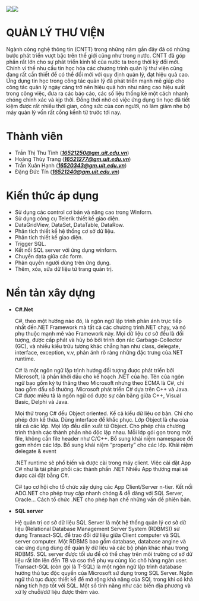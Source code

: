  <h><img src="http://portal.uit.edu.vn/Styles/profi/images/logo186x150.png"><img src="https://scontent.fsgn5-1.fna.fbcdn.net/v/t1.0-9/34063832_646521839020983_5815695854077476864_n.jpg?_nc_cat=0&oh=0f65c9d5f9b049a6572d493e3ac51137&oe=5BBD1AE0"></h>

  
# QUẢN LÝ THƯ VIỆN
<p>Ngành công nghệ thông tin (CNTT) trong những năm gần đây đã có những bước phát triển vượt bậc trên thế giới cũng như trong nước. CNTT đã góp phần rất lớn cho sự phát triển kinh tế của nước ta trong thời kỳ đổi mới. Chính vì thế nhu cầu tin học hóa các chương trình quản lý thư viện cũng đang rất cần thiết để có thể đổi mới với quy định quản lý, đạt hiệu quả cao. Ứng dụng tin học trong công tác quản lý đã phát triển mạnh mẽ giúp cho công tác quản lý ngày càng trở nên hiệu quả hơn như nâng cao hiệu suất trong công việc, đưa ra các báo cáo, các số liệu thống kê một cách nhanh chóng chính xác và kịp thời. Đồng thời nhờ có việc ứng dụng tin học đã tiết kiệm được rất nhiều thời gian, công sức của con người, nó làm giảm nhẹ bộ máy quản lý vốn rất cồng kềnh từ trước tới nay.</p>

# Thành viên
- Trần Thị Thu Tình (***16521250@gm.uit.edu.vn***)
- Hoàng Thùy Trang (***16521277@gm.uit.edu.vn***)
- Trần Xuân Hạnh (***16520343@gm.uit.edu.vn***)
- Đặng Đức Tín (***16521240@gm.uit.edu.vn***)

# Kiến thức áp dụng
- Sử dụng các control cơ bản và nâng cao trong Winform.
- Sử dụng công cụ Telerik thiết kế giao diện.
- DataGridView, DataSet, DataTable, DataRow.
- Phân tích thiết kế hệ thống cơ sở dữ liệu.
- Phân tích thiết kế giao diện.
- Trigger SQL.
- Kết nối SQL server với ứng dụng winform.
- Chuyển data giữa các form.
- Phân quyền người dùng trên ứng dụng.
- Thêm, xóa, sửa dữ liệu từ trang quản trị.
# Nền tản xây dựng
- **C#.Net**
<ul>
<p>C#, theo một hướng nào đó, là ngôn ngữ lập trình phản ánh trực tiếp nhất đến.NET Framework mà tất cả các chương trình.NET chạy, và nó phụ thuộc mạnh mẽ vào Framework này. Mọi dữ liệu cơ sở đều là đối tượng, được cấp phát và hủy bỏ bởi trình dọn rác Garbage-Collector (GC), và nhiều kiểu trừu tượng khác chẳng hạn như class, delegate, interface, exception, v.v, phản ánh rõ ràng những đặc trưng của.NET runtime.</p>

<p>C# là một ngôn ngữ lập trình hướng đối tượng được phát triển bởi Microsoft, là phần khởi đầu cho kế hoạch .NET của họ. Tên của ngôn ngữ bao gồm ký tự thăng theo Microsoft nhưng theo ECMA là C#, chỉ bao gồm dấu số thường. Microsoft phát triển C# dựa trên C++ và Java. C# được miêu tả là ngôn ngữ có được sự cân bằng giữa C++, Visual Basic, Delphi và Java.</p>
<p>Mọi thứ trong C# đều Object oriented. Kể cả kiểu dữ liệu cơ bản. Chỉ cho phép đơn kế thừa. Dùng interface để khắc phục. Lớp Object là cha của tất cả các lớp. Mọi lớp đều dẫn xuất từ Object. Cho phép chia chương trình thành các thành phần nhỏ độc lập nhau. Mỗi lớp gói gọn trong một file, không cần file header như C/C++. Bổ sung khái niệm namespace để gom nhóm các lớp. Bổ sung khái niệm “property” cho các lớp. Khái niệm delegate & event</p>
<p>.NET runtime sẽ phổ biến và được cài trong máy client. Việc cài đặt App C# như là tái phân phối các thành phần .NET Nhiều App thương mại sẽ được cài đặt bằng C#.</p>

<p>C# tạo cơ hội cho tổ chức xây dựng các App Client/Server n-tier. Kết nối ADO.NET cho phép truy cập nhanh chóng & dễ dàng với SQL Server, Oracle… Cách tổ chức .NET cho phép hạn chế những vấn đề phiên bản.</p>
</ul>

- **SQL server**
<ul>
<p>Hệ quản trị cơ sở dữ liệu SQL Server là một hệ thống quản lý cơ sở dữ liệu (Relational Database Management Server System (RDBMS)) sử dụng Transact-SQL để trao đổi dữ liệu giữa Client computer và SQL server computer. Một RDBMS bao gồm database, database angine và các ứng dụng dùng để quản lý dữ liệu và các bộ phận khác nhau trong RDBMS. SQL server được tối ưu để có thể chạy trên môi trường cơ sở dữ liệu rất lớn lên đến TB và cso thể phụ vụ cùng lúc chô hàng ngàn user. Transact-SQL (còn gọi là T-SQL) là một ngôn ngữ lập trình database hướng thủ tục độc quyền của Microsoft sử dụng trong SQL Server. Ngôn ngữ thủ tục được thiết kế để mở rộng khả năng của SQL trong khi có khả năng tích hợp tốt với SQL. Một số tính năng như các biến địa phương và xử lý chuỗi/dữ liệu được thêm vào.</p>
</ul>
